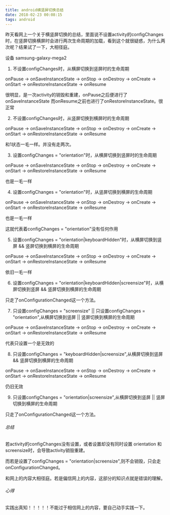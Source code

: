 ```yaml
---
title: android横竖屏切换总结
date: 2018-02-23 00:08:15
tags: android
---
```


昨天看网上一个关于横竖屏切换的总结，里面说不设置activity的configChanges时，在竖屏切换横屏时会进行两次生命周期的加载，看到这个就很疑惑，为什么两次呢？结果试了一下，大相径庭。

设备 samsung-galaxy-mega2

1. 不设置configChanges时，从横屏切换到竖屏时的生命周期

onPause -> onSaveInstanceState -> onStop -> onDestroy -> onCreate -> onStart -> onRestoreInstanceState -> onResume

很明显，是一次activity的销毁和重建，onPause之后便进行了onSaveInstanceState 而onResume之前也进行了onRestoreInstanceState。很正常

2. 不设置configChanges时，从竖屏切换到横屏时的生命周期

onPause -> onSaveInstanceState -> onStop -> onDestroy -> onCreate -> onStart -> onRestoreInstanceState -> onResume

和1状态一毛一样。并没有走两次。

3. 设置configChanges = "orientation"时，从横屏切换到竖屏时的生命周期

onPause -> onSaveInstanceState -> onStop -> onDestroy -> onCreate -> onStart -> onRestoreInstanceState -> onResume

也是一毛一样

4. 设置configChanges = "orientation"时，从竖屏切换到横屏的生命周期

onPause -> onSaveInstanceState -> onStop -> onDestroy -> onCreate -> onStart -> onRestoreInstanceState -> onResume

也是一毛一样

这就代表着configChanges = "orientation"没有任何作用

5. 设置configChanges = "orientation|keyboardHidden"时，从横屏切换到竖屏 && 竖屏切换到横屏的生命周期

onPause -> onSaveInstanceState -> onStop -> onDestroy -> onCreate -> onStart -> onRestoreInstanceState -> onResume

依旧一毛一样

6. 设置configChanges = "orientation|keyboardHidden|screensize"时，从横屏切换到竖屏 && 竖屏切换到横屏的生命周期

只走了onConfigurationChanged这一个方法。

7. 只设置configChanges = "screensize" || 只设置configChanges = "orientation",从横屏切换到竖屏 || 竖屏切换到横屏的生命周期

onPause -> onSaveInstanceState -> onStop -> onDestroy -> onCreate -> onStart -> onRestoreInstanceState -> onResume

代表只设置一个是无效的

8. 只设置configChanges = "keyboardHidden|screensize",从横屏切换到竖屏 && 竖屏切换到横屏的生命周期

onPause -> onSaveInstanceState -> onStop -> onDestroy -> onCreate -> onStart -> onRestoreInstanceState -> onResume

仍旧无效

9. 只设置configChanges = "orientation|screensize",从横屏切换到竖屏 || 竖屏切换到横屏的生命周期

只走了onConfigurationChanged这一个方法。


###### 总结

若activity的configChanges没有设置，或者设置却没有同时设置 orientation 和 screensize时，会导致activity销毁重建。

而若是设置了configChanges = "orientation|screensize",则不会销毁，只会走onConfigurationChanged。

和网上的内容大相径庭。若是偏信网上的内容，这部分的知识点就是错误的理解。

###### 心得

实践出真知！！！！！不能过于相信网上的内容，要自己动手实践一下。
